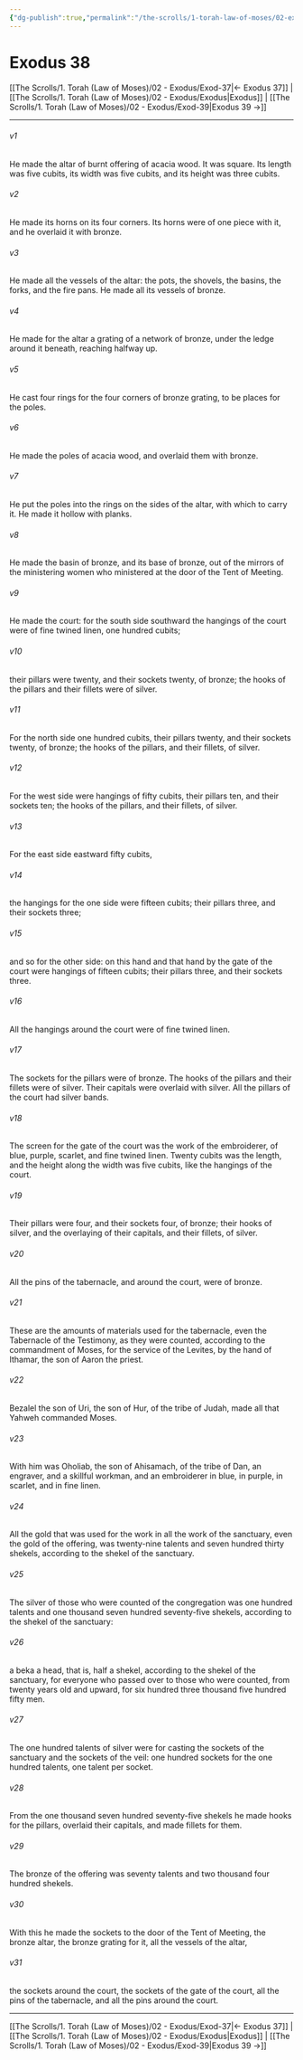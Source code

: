 ```yaml
---
{"dg-publish":true,"permalink":"/the-scrolls/1-torah-law-of-moses/02-exodus/exod-38/","tags":["#TheScrolls","#TorahLawofMoses"]}
---
```



# Exodus 38

[[The Scrolls/1. Torah (Law of Moses)/02 - Exodus/Exod-37\|← Exodus 37]] | [[The Scrolls/1. Torah (Law of Moses)/02 - Exodus/Exodus\|Exodus]] | [[The Scrolls/1. Torah (Law of Moses)/02 - Exodus/Exod-39\|Exodus 39 →]]
***



###### v1 
He made the altar of burnt offering of acacia wood. It was square. Its length was five cubits, its width was five cubits, and its height was three cubits. 

###### v2 
He made its horns on its four corners. Its horns were of one piece with it, and he overlaid it with bronze. 

###### v3 
He made all the vessels of the altar: the pots, the shovels, the basins, the forks, and the fire pans. He made all its vessels of bronze. 

###### v4 
He made for the altar a grating of a network of bronze, under the ledge around it beneath, reaching halfway up. 

###### v5 
He cast four rings for the four corners of bronze grating, to be places for the poles. 

###### v6 
He made the poles of acacia wood, and overlaid them with bronze. 

###### v7 
He put the poles into the rings on the sides of the altar, with which to carry it. He made it hollow with planks. 

###### v8 
He made the basin of bronze, and its base of bronze, out of the mirrors of the ministering women who ministered at the door of the Tent of Meeting. 

###### v9 
He made the court: for the south side southward the hangings of the court were of fine twined linen, one hundred cubits; 

###### v10 
their pillars were twenty, and their sockets twenty, of bronze; the hooks of the pillars and their fillets were of silver. 

###### v11 
For the north side one hundred cubits, their pillars twenty, and their sockets twenty, of bronze; the hooks of the pillars, and their fillets, of silver. 

###### v12 
For the west side were hangings of fifty cubits, their pillars ten, and their sockets ten; the hooks of the pillars, and their fillets, of silver. 

###### v13 
For the east side eastward fifty cubits, 

###### v14 
the hangings for the one side were fifteen cubits; their pillars three, and their sockets three; 

###### v15 
and so for the other side: on this hand and that hand by the gate of the court were hangings of fifteen cubits; their pillars three, and their sockets three. 

###### v16 
All the hangings around the court were of fine twined linen. 

###### v17 
The sockets for the pillars were of bronze. The hooks of the pillars and their fillets were of silver. Their capitals were overlaid with silver. All the pillars of the court had silver bands. 

###### v18 
The screen for the gate of the court was the work of the embroiderer, of blue, purple, scarlet, and fine twined linen. Twenty cubits was the length, and the height along the width was five cubits, like the hangings of the court. 

###### v19 
Their pillars were four, and their sockets four, of bronze; their hooks of silver, and the overlaying of their capitals, and their fillets, of silver. 

###### v20 
All the pins of the tabernacle, and around the court, were of bronze. 

###### v21 
These are the amounts of materials used for the tabernacle, even the Tabernacle of the Testimony, as they were counted, according to the commandment of Moses, for the service of the Levites, by the hand of Ithamar, the son of Aaron the priest. 

###### v22 
Bezalel the son of Uri, the son of Hur, of the tribe of Judah, made all that Yahweh commanded Moses. 

###### v23 
With him was Oholiab, the son of Ahisamach, of the tribe of Dan, an engraver, and a skillful workman, and an embroiderer in blue, in purple, in scarlet, and in fine linen. 

###### v24 
All the gold that was used for the work in all the work of the sanctuary, even the gold of the offering, was twenty-nine talents and seven hundred thirty shekels, according to the shekel of the sanctuary. 

###### v25 
The silver of those who were counted of the congregation was one hundred talents and one thousand seven hundred seventy-five shekels, according to the shekel of the sanctuary: 

###### v26 
a beka a head, that is, half a shekel, according to the shekel of the sanctuary, for everyone who passed over to those who were counted, from twenty years old and upward, for six hundred three thousand five hundred fifty men. 

###### v27 
The one hundred talents of silver were for casting the sockets of the sanctuary and the sockets of the veil: one hundred sockets for the one hundred talents, one talent per socket. 

###### v28 
From the one thousand seven hundred seventy-five shekels he made hooks for the pillars, overlaid their capitals, and made fillets for them. 

###### v29 
The bronze of the offering was seventy talents and two thousand four hundred shekels. 

###### v30 
With this he made the sockets to the door of the Tent of Meeting, the bronze altar, the bronze grating for it, all the vessels of the altar, 

###### v31 
the sockets around the court, the sockets of the gate of the court, all the pins of the tabernacle, and all the pins around the court.

***
[[The Scrolls/1. Torah (Law of Moses)/02 - Exodus/Exod-37\|← Exodus 37]] | [[The Scrolls/1. Torah (Law of Moses)/02 - Exodus/Exodus\|Exodus]] | [[The Scrolls/1. Torah (Law of Moses)/02 - Exodus/Exod-39\|Exodus 39 →]]
